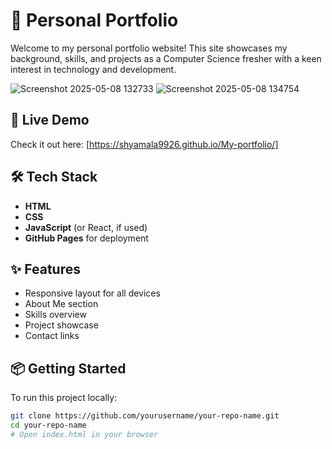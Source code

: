 
# 🌟 Personal Portfolio

Welcome to my personal portfolio website! This site showcases my background, skills, and projects as a Computer Science fresher with a keen interest in technology and development.

![Screenshot 2025-05-08 132733](https://github.com/user-attachments/assets/a2219b6d-9828-4e51-a945-9518b4206c71)
![Screenshot 2025-05-08 134754](https://github.com/user-attachments/assets/c13e6460-ddc8-4108-a13d-74b6cd737309)



## 📍 Live Demo

Check it out here: [https://shyamala9926.github.io/My-portfolio/]

## 🛠️ Tech Stack

- **HTML**
- **CSS**
- **JavaScript** (or React, if used)
- **GitHub Pages** for deployment

## ✨ Features

- Responsive layout for all devices
- About Me section
- Skills overview
- Project showcase
- Contact links

## 📦 Getting Started

To run this project locally:

```bash
git clone https://github.com/yourusername/your-repo-name.git
cd your-repo-name
# Open index.html in your browser
